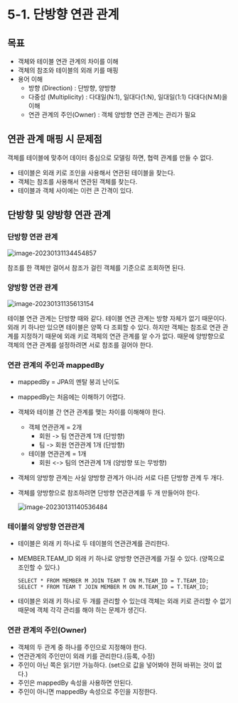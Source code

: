 # 5-1. 단방향 연관 관계



## 목표

- 객체와 테이블 연관 관계의 차이를 이해
- 객체의 참조와 테이블의 외래 키를 매핑
- 용어 이해
  - 방향 (Direction) : 단방향, 양방향
  - 다중성 (Multiplicity) : 다대일(N:1), 일대다(1:N), 일대일(1:1) 다대다(N:M)을 이해
  - 연관 관계의 주인(Owner) : 객체 양방향 연관 관계는 관리가 필요



## 연관 관계 매핑 시 문제점 

객체를 테이블에 맞추어 데이터 중심으로 모델링 하면, 협력 관계를 만들 수 없다.

- 테이블은 외래 키로 조인을 사용해서 연관된 테이블을 찾는다.
- 객체는 참조를 사용해서 연관된 객체를 찾는다.
- 테이블과 객체 사이에는 이런 큰 간격이 있다.



## 단방향 및 양방향 연관 관계

### 단방향 연관 관계

![image-20230131134454857](C:\Users\dj930\AppData\Roaming\Typora\typora-user-images\image-20230131134454857.png)

참조를 한 객체만 걸어서 참조가 걸린 객체를 기준으로 조회하면 된다.




### 양방향 연관 관계 

![image-20230131135613154](C:\Users\dj930\AppData\Roaming\Typora\typora-user-images\image-20230131135613154.png)

테이블 연관 관계는 단방향 때와 같다. 테이블 연관 관계는 방향 자체가 없기 때문이다. 외래 키 하나만 있으면 테이블은 양쪽 다 조회할 수 있다. 하지만 객체는 참조로 연관 관계를 지정하기 때문에 외래 키로 객체의 연관 관계를 알 수가 없다. 때문에 양방향으로 객체의 연관 관계를 설정하려면 서로 참조를 걸어야 한다.

### 연관 관계의 주인과 mappedBy

- mappedBy = JPA의 멘탈 붕괴 난이도

- mappedBy는 처음에는 이해하기 어렵다.

- 객체와 테이블 간 연관 관계를 맺는 차이를 이해해야 한다.

  - 객체 연관관계 = 2개
    - 회원 -> 팀 연관관계 1개 (단방향)
    - 팀 -> 회원 연관관계 1개 (단방향)
  - 테이블 연관관계 = 1개
    - 회원 <-> 팀의 연관관계 1개 (양방향 또는 무방향)

- 객체의 양방향 관계는 사실 양방향 관계가 아니라 서로 다른 단방향 관계 두 개다.

- 객체를 양방향으로 참조하려면 단방향 연관관계를 두 개 만들어야 한다.

  ![image-20230131140536484](C:\Users\dj930\AppData\Roaming\Typora\typora-user-images\image-20230131140536484.png)

### 테이블의 양방향 연관관계

- 테이블은 외래 키 하나로 두 테이블의 연관관계를 관리한다.

- MEMBER.TEAM_ID 외래 키 하나로 양방향 연관관계를 가질 수 있다. (양쪽으로 조인할 수 있다.)
  ```mysql
  SELECT * FROM MEMBER M JOIN TEAM T ON M.TEAM_ID = T.TEAM_ID;
  SELECT * FROM TEAM T JOIN MEMBER M ON M.TEAM_ID = T.TEAM_ID;
  ```

- 테이블은 외래 키 하나로 두 개를 관리할 수 있는데 객체는 외래 키로 관리할 수 없기 때문에 객체 각각 관리를 해야 하는 문제가 생긴다.

### 연관 관계의 주인(Owner)

- 객체의 두 관계 중 하나를 주인으로 지정해야 한다.
- 연관관계의 주인만이 외래 키를 관리한다.(등록, 수정)
- 주인이 아닌 쪽은 읽기만 가능하다. (set으로 값을 넣어봐야 전혀 바뀌는 것이 없다.)
- 주인은 mappedBy 속성을 사용하면 안된다.
- 주인이 아니면 mappedBy 속성으로 주인을 지정한다.



